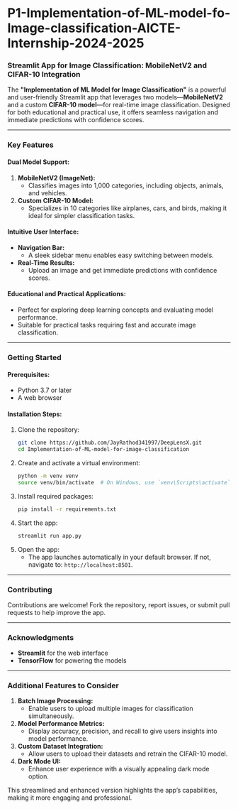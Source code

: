 # P1-Implementation-of-ML-model-fo-Image-classification-AICTE-Internship-2024-2025
### Streamlit App for Image Classification: MobileNetV2 and CIFAR-10 Integration  

The **"Implementation of ML Model for Image Classification"** is a powerful and user-friendly Streamlit app that leverages two models—**MobileNetV2** and a custom **CIFAR-10 model**—for real-time image classification. Designed for both educational and practical use, it offers seamless navigation and immediate predictions with confidence scores.

---

### **Key Features**  

#### **Dual Model Support:**  
1. **MobileNetV2 (ImageNet):**  
   - Classifies images into 1,000 categories, including objects, animals, and vehicles.  
2. **Custom CIFAR-10 Model:**  
   - Specializes in 10 categories like airplanes, cars, and birds, making it ideal for simpler classification tasks.  

#### **Intuitive User Interface:**  
- **Navigation Bar:**  
  - A sleek sidebar menu enables easy switching between models.  
- **Real-Time Results:**  
  - Upload an image and get immediate predictions with confidence scores.  

#### **Educational and Practical Applications:**  
- Perfect for exploring deep learning concepts and evaluating model performance.  
- Suitable for practical tasks requiring fast and accurate image classification.

---

### **Getting Started**  

#### **Prerequisites:**  
- Python 3.7 or later  
- A web browser  

#### **Installation Steps:**  
1. Clone the repository:  
   ```bash  
   git clone https://github.com/JayRathod341997/DeepLensX.git  
   cd Implementation-of-ML-model-for-image-classification  
   ```  
2. Create and activate a virtual environment:  
   ```bash  
   python -m venv venv  
   source venv/bin/activate  # On Windows, use `venv\Scripts\activate`  
   ```  
3. Install required packages:  
   ```bash  
   pip install -r requirements.txt  
   ```  
4. Start the app:  
   ```bash  
   streamlit run app.py  
   ```  
5. Open the app:  
   - The app launches automatically in your default browser. If not, navigate to: `http://localhost:8501`.  

---

### **Contributing**  
Contributions are welcome! Fork the repository, report issues, or submit pull requests to help improve the app.

---

### **Acknowledgments**  
- **Streamlit** for the web interface  
- **TensorFlow** for powering the models  

---

### **Additional Features to Consider**  
1. **Batch Image Processing:**  
   - Enable users to upload multiple images for classification simultaneously.  
2. **Model Performance Metrics:**  
   - Display accuracy, precision, and recall to give users insights into model performance.  
3. **Custom Dataset Integration:**  
   - Allow users to upload their datasets and retrain the CIFAR-10 model.  
4. **Dark Mode UI:**  
   - Enhance user experience with a visually appealing dark mode option.  

This streamlined and enhanced version highlights the app’s capabilities, making it more engaging and professional.

